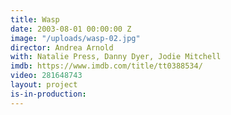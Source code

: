```yaml
---
title: Wasp
date: 2003-08-01 00:00:00 Z
image: "/uploads/wasp-02.jpg"
director: Andrea Arnold
with: Natalie Press, Danny Dyer, Jodie Mitchell
imdb: https://www.imdb.com/title/tt0388534/
video: 281648743
layout: project
is-in-production: 
---
```


